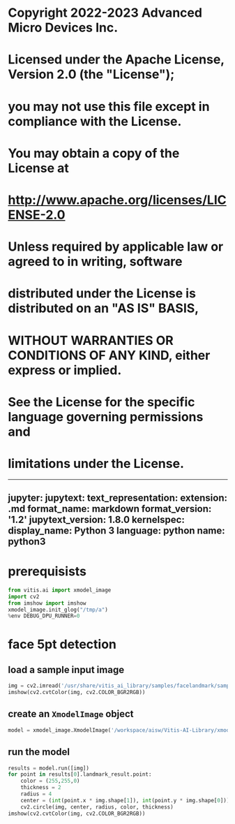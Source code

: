 #
# Copyright 2022-2023 Advanced Micro Devices Inc.
#
# Licensed under the Apache License, Version 2.0 (the "License");
# you may not use this file except in compliance with the License.
# You may obtain a copy of the License at
#
#     http://www.apache.org/licenses/LICENSE-2.0
#
# Unless required by applicable law or agreed to in writing, software
# distributed under the License is distributed on an "AS IS" BASIS,
# WITHOUT WARRANTIES OR CONDITIONS OF ANY KIND, either express or implied.
# See the License for the specific language governing permissions and
# limitations under the License.
---
jupyter:
  jupytext:
    text_representation:
      extension: .md
      format_name: markdown
      format_version: '1.2'
      jupytext_version: 1.8.0
  kernelspec:
    display_name: Python 3
    language: python
    name: python3
---

# prerequisists

```python
from vitis.ai import xmodel_image
import cv2
from imshow import imshow
xmodel_image.init_glog("/tmp/a")
%env DEBUG_DPU_RUNNER=0
```


# face 5pt detection


## load a sample input image

```python
img = cv2.imread('/usr/share/vitis_ai_library/samples/facelandmark/sample_facelandmark.jpg')
imshow(cv2.cvtColor(img, cv2.COLOR_BGR2RGB))
```

## create an `XmodelImage` object

```python
model = xmodel_image.XmodelImage('/workspace/aisw/Vitis-AI-Library/xmodel_image/models/face_landmark/face_landmark.xmodel')
```

## run the model

```python
results = model.run([img])
for point in results[0].landmark_result.point:
    color = (255,255,0)
    thickness = 2
    radius = 4
    center = (int(point.x * img.shape[1]), int(point.y * img.shape[0]))
    cv2.circle(img, center, radius, color, thickness)
imshow(cv2.cvtColor(img, cv2.COLOR_BGR2RGB))
```
